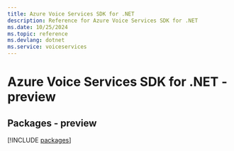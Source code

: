 ```yaml
---
title: Azure Voice Services SDK for .NET
description: Reference for Azure Voice Services SDK for .NET
ms.date: 10/25/2024
ms.topic: reference
ms.devlang: dotnet
ms.service: voiceservices
---
```

# Azure Voice Services SDK for .NET - preview
## Packages - preview
[!INCLUDE [packages](voice-services-index.md)]